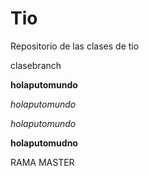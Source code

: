 # Tio
Repositorio de las clases de tio 

clasebranch

**holaputomundo**

_holaputomundo_

*holaputomundo*

__holaputomudno__

RAMA MASTER
